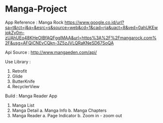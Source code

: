 # Manga-Project
App Reference : Manga Rock
https://www.google.co.id/url?sa=t&rct=j&q=&esrc=s&source=web&cd=1&cad=rja&uact=8&ved=0ahUKEwjpkZy0m-zUAhUEo48KHeOIBfAQFgglMAA&url=https%3A%2F%2Fmangarock.com%2F&usg=AFQjCNEvCQkn-3Z5zJVLQRaKNeSD67SoQA

Api Source : 
http://www.mangaeden.com/api/

Use Library :
1. Retrofit
2. Glide
3. ButterKnife
4. RecyclerView

Build :
Manga Reader App
1. Manga List
2. Manga Detail
  a. Manga Info
  b. Manga Chapters
3. Manga Reader
  a. Page Indicator
  b. Zoom in - zoom out
